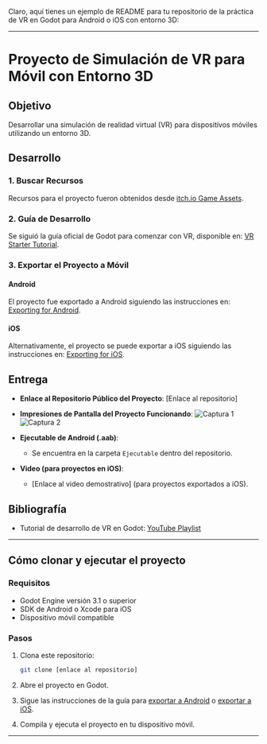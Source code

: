 Claro, aquí tienes un ejemplo de README para tu repositorio de la práctica de VR en Godot para Android o iOS con entorno 3D:

---

# Proyecto de Simulación de VR para Móvil con Entorno 3D

## Objetivo

Desarrollar una simulación de realidad virtual (VR) para dispositivos móviles utilizando un entorno 3D.

## Desarrollo

### 1. Buscar Recursos

Recursos para el proyecto fueron obtenidos desde [itch.io Game Assets](https://itch.io/game-assets).

### 2. Guía de Desarrollo

Se siguió la guía oficial de Godot para comenzar con VR, disponible en: [VR Starter Tutorial](https://docs.godotengine.org/en/3.1/tutorials/vr/vr_starter_tutorial.html).

### 3. Exportar el Proyecto a Móvil

#### Android

El proyecto fue exportado a Android siguiendo las instrucciones en: [Exporting for Android](https://docs.godotengine.org/en/stable/tutorials/export/exporting_for_android.html).

#### iOS

Alternativamente, el proyecto se puede exportar a iOS siguiendo las instrucciones en: [Exporting for iOS](https://docs.godotengine.org/en/stable/tutorials/export/exporting_for_ios.html).

## Entrega

- **Enlace al Repositorio Público del Proyecto**: [Enlace al repositorio]

- **Impresiones de Pantalla del Proyecto Funcionando**:
  ![Captura 1](ruta/a/captura1.png)
  ![Captura 2](ruta/a/captura2.png)

- **Ejecutable de Android (.aab)**:

  - Se encuentra en la carpeta `Ejecutable` dentro del repositorio.

- **Video (para proyectos en iOS)**:
  - [Enlace al video demostrativo] (para proyectos exportados a iOS).

## Bibliografía

- Tutorial de desarrollo de VR en Godot: [YouTube Playlist](https://www.youtube.com/watch?v=fxZoXfX4oBo&list=PLfX6C2dxVyLxXl3gJwakzdqRaV7WKlqFR)

---

## Cómo clonar y ejecutar el proyecto

### Requisitos

- Godot Engine versión 3.1 o superior
- SDK de Android o Xcode para iOS
- Dispositivo móvil compatible

### Pasos

1. Clona este repositorio:

   ```bash
   git clone [enlace al repositorio]
   ```

2. Abre el proyecto en Godot.

3. Sigue las instrucciones de la guía para [exportar a Android](https://docs.godotengine.org/en/stable/tutorials/export/exporting_for_android.html) o [exportar a iOS](https://docs.godotengine.org/en/stable/tutorials/export/exporting_for_ios.html).

4. Compila y ejecuta el proyecto en tu dispositivo móvil.

---
